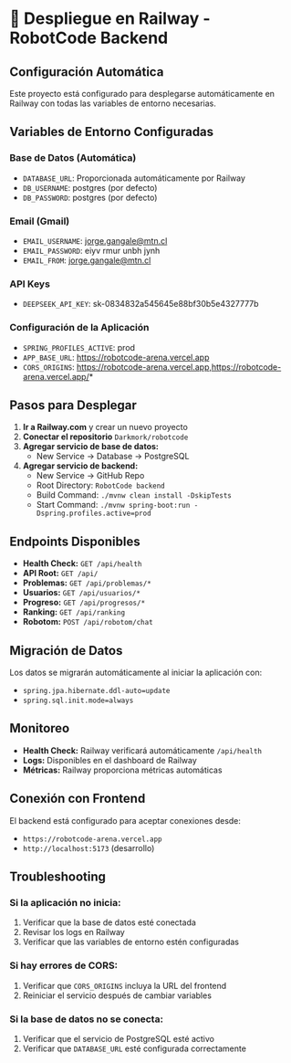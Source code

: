 # 🚀 Despliegue en Railway - RobotCode Backend

## Configuración Automática

Este proyecto está configurado para desplegarse automáticamente en Railway con todas las variables de entorno necesarias.

## Variables de Entorno Configuradas

### Base de Datos (Automática)
- `DATABASE_URL`: Proporcionada automáticamente por Railway
- `DB_USERNAME`: postgres (por defecto)
- `DB_PASSWORD`: postgres (por defecto)

### Email (Gmail)
- `EMAIL_USERNAME`: jorge.gangale@mtn.cl
- `EMAIL_PASSWORD`: eiyv rmur unbh jynh
- `EMAIL_FROM`: jorge.gangale@mtn.cl

### API Keys
- `DEEPSEEK_API_KEY`: sk-0834832a545645e88bf30b5e4327777b

### Configuración de la Aplicación
- `SPRING_PROFILES_ACTIVE`: prod
- `APP_BASE_URL`: https://robotcode-arena.vercel.app
- `CORS_ORIGINS`: https://robotcode-arena.vercel.app,https://robotcode-arena.vercel.app/*

## Pasos para Desplegar

1. **Ir a Railway.com** y crear un nuevo proyecto
2. **Conectar el repositorio** `Darkmork/robotcode`
3. **Agregar servicio de base de datos:**
   - New Service → Database → PostgreSQL
4. **Agregar servicio de backend:**
   - New Service → GitHub Repo
   - Root Directory: `RobotCode backend`
   - Build Command: `./mvnw clean install -DskipTests`
   - Start Command: `./mvnw spring-boot:run -Dspring.profiles.active=prod`

## Endpoints Disponibles

- **Health Check:** `GET /api/health`
- **API Root:** `GET /api/`
- **Problemas:** `GET /api/problemas/*`
- **Usuarios:** `GET /api/usuarios/*`
- **Progreso:** `GET /api/progresos/*`
- **Ranking:** `GET /api/ranking`
- **Robotom:** `POST /api/robotom/chat`

## Migración de Datos

Los datos se migrarán automáticamente al iniciar la aplicación con:
- `spring.jpa.hibernate.ddl-auto=update`
- `spring.sql.init.mode=always`

## Monitoreo

- **Health Check:** Railway verificará automáticamente `/api/health`
- **Logs:** Disponibles en el dashboard de Railway
- **Métricas:** Railway proporciona métricas automáticas

## Conexión con Frontend

El backend está configurado para aceptar conexiones desde:
- `https://robotcode-arena.vercel.app`
- `http://localhost:5173` (desarrollo)

## Troubleshooting

### Si la aplicación no inicia:
1. Verificar que la base de datos esté conectada
2. Revisar los logs en Railway
3. Verificar que las variables de entorno estén configuradas

### Si hay errores de CORS:
1. Verificar que `CORS_ORIGINS` incluya la URL del frontend
2. Reiniciar el servicio después de cambiar variables

### Si la base de datos no se conecta:
1. Verificar que el servicio de PostgreSQL esté activo
2. Verificar que `DATABASE_URL` esté configurada correctamente 